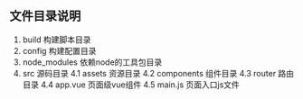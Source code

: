 ## 文件目录说明

1. build 构建脚本目录
2. config 构建配置目录
3. node_modules 依赖node的工具包目录
4. src 源码目录
  4.1 assets 资源目录
  4.2 components 组件目录
  4.3 router 路由目录
  4.4 app.vue 页面级vue组件
  4.5 main.js 页面入口js文件

